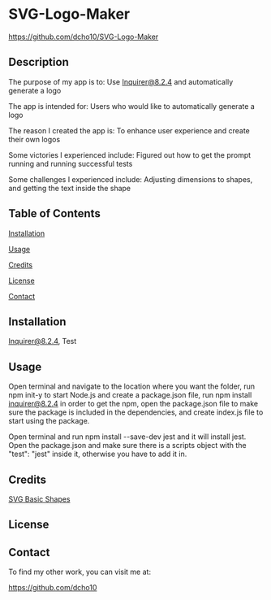 # SVG-Logo-Maker

https://github.com/dcho10/SVG-Logo-Maker

## Description

  
The purpose of my app is to: Use Inquirer@8.2.4 and automatically generate a logo
  
The app is intended for: Users who would like to automatically generate a logo
  
The reason I created the app is: To enhance user experience and create their own logos
  
Some victories I experienced include: Figured out how to get the prompt running and running successful tests
  
Some challenges I experienced include: Adjusting dimensions to shapes, and getting the text inside the shape
  
## Table of Contents

  [Installation](#installation)
  
  [Usage](#usage)

  [Credits](#credits)

  [License](#license)

  [Contact](#contact)
    
## Installation

  Inquirer@8.2.4, Test

## Usage

  Open terminal and navigate to the location where you want the folder, run npm init-y to start Node.js and create a package.json file, run npm install inquirer@8.2.4 in order to get the npm, open the package.json file to make sure the package is included in the dependencies, and create index.js file to start using the package.

  Open terminal and run npm install --save-dev jest and it will install jest. Open the package.json and make sure there is a scripts object with the "test": "jest" inside it, otherwise you have to add it in. 

## Credits

  [SVG Basic Shapes](https://developer.mozilla.org/en-US/docs/Web/SVG/Tutorial/Basic_Shapes)

## License

## Contact

To find my other work, you can visit me at:

https://github.com/dcho10